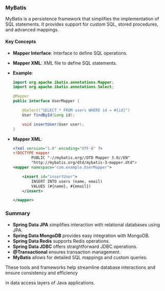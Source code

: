 ### MyBatis

MyBatis is a persistence framework that simplifies the implementation of SQL statements. It provides support for custom SQL, stored procedures, and advanced mappings.

#### Key Concepts

- **Mapper Interface**: Interface to define SQL operations.
- **Mapper XML**: XML file to define SQL statements.

- **Example**:
  ```java
  import org.apache.ibatis.annotations.Mapper;
  import org.apache.ibatis.annotations.Select;

  @Mapper
  public interface UserMapper {

      @Select("SELECT * FROM users WHERE id = #{id}")
      User findById(Long id);

      void insertUser(User user);
  }
  ```

- **Mapper XML**:
  ```xml
  <?xml version="1.0" encoding="UTF-8" ?>
  <!DOCTYPE mapper
          PUBLIC "-//mybatis.org//DTD Mapper 3.0//EN"
          "http://mybatis.org/dtd/mybatis-3-mapper.dtd">
  <mapper namespace="com.example.UserMapper">

      <insert id="insertUser">
          INSERT INTO users (name, email)
          VALUES (#{name}, #{email})
      </insert>

  </mapper>
  ```

### Summary

- **Spring Data JPA** simplifies interaction with relational databases using JPA.
- **Spring Data MongoDB** provides easy integration with MongoDB.
- **Spring Data Redis** supports Redis operations.
- **Spring Data JDBC** offers straightforward JDBC operations.
- **@Transactional** ensures transaction management.
- **MyBatis** allows for detailed SQL mappings and custom queries.

These tools and frameworks help streamline database interactions and ensure consistency and efficiency

 in data access layers of Java applications.
